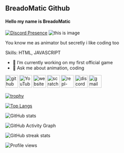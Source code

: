 ## BreadoMatic Github
#### Hello my name is  **BreadoMatic**
[![Discord Presence](https://lanyard.cnrad.dev/api/904150349139554324)](https://discord.com/users/904150349139554324)
![this is image](https://discord.c99.nl/widget/theme-3/904150349139554324.png)

You know me as animator but secretly i like coding too


Skills: HTML, JAVASCRIPT

- 🔭 I’m currently working on my first official game 
- 💬 Ask me about animation, coding 


[<img src='https://cdn.jsdelivr.net/npm/simple-icons@3.0.1/icons/github.svg' alt='github' height='40'>](https://github.com/breadomaticc)  [<img src='https://cdn.jsdelivr.net/npm/simple-icons@3.0.1/icons/youtube.svg' alt='YouTube' height='40'>](https://www.youtube.com/channel/UC0eAf-f0ZWr75E_WTBGYu4w)  [<img src='https://cdn.jsdelivr.net/npm/simple-icons@3.0.1/icons/icloud.svg' alt='website' height='40'>](https://breadomaticc.github.io)  [<img src='https://cdn.jsdelivr.net/npm/simple-icons@3.0.1/icons/scratch.svg' alt='scratch' height='40'>](https://scratch.mit.edu/users/susbread/)  [<img src='https://cdn.jsdelivr.net/npm/simple-icons@3.0.1/icons/repl-dot-it.svg' alt='repl-dot-it' height='40'>](https://replit.com/@breadomatic)  [<img src='https://cdn.jsdelivr.net/npm/simple-icons@3.0.1/icons/discord.svg' alt='discord' height='40'>](https://discord.gg/77xMs6WyS2)  [<img src='https://cdn.jsdelivr.net/npm/simple-icons@3.0.1/icons/gmail.svg' alt='gmail' height='40'>](https://pastebin.com/raw/H7HpxaPW)  

[![trophy](https://github-profile-trophy.vercel.app/?username=breadomaticc)](https://github.com/ryo-ma/github-profile-trophy)

[![Top Langs](https://github-readme-stats.vercel.app/api/top-langs/?username=breadomaticc)](https://github.com/anuraghazra/github-readme-stats)

![GitHub stats](https://github-readme-stats.vercel.app/api?username=breadomaticc&show_icons=true)  

![GitHub Activity Graph](https://activity-graph.herokuapp.com/graph?username=breadomaticc)  

![GitHub streak stats](https://github-readme-streak-stats.herokuapp.com/?user=breadomaticc)  

![Profile views](https://gpvc.arturio.dev/breadomaticc)  

